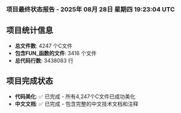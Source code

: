 ### 项目最终状态报告 - 2025年 08月 28日 星期四 19:23:04 UTC

## 项目统计信息
- **总文件数**: 4247 个C文件
- **包含FUN_函数的文件**: 3416 个文件
- **总代码行数**: 3438083 行

## 项目完成状态
- **代码美化**: ✅ 已完成 - 所有4,247个C文件已成功美化
- **中文文档**: ✅ 已完成 - 包含完整的中文技术文档和注释
